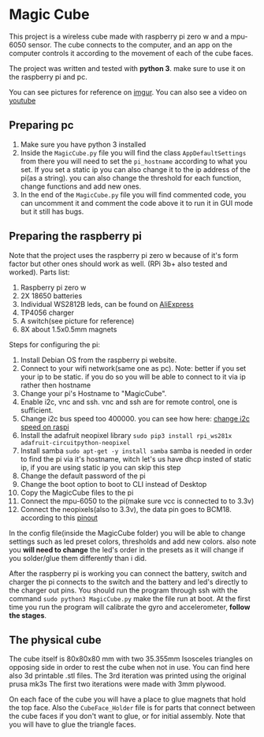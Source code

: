 ﻿# Magic Cube
This project is a wireless cube made with raspberry pi zero w and a mpu-6050 sensor.
The cube connects to the computer, and an app on the computer controls it according to the movement of each of the cube faces.

The project was written and tested with **python 3**. make sure to use it on the raspberry pi and pc.

You can see pictures for reference on [imgur](https://imgur.com/a/eOWr2kO).
You can also see a video on [youtube](https://www.youtube.com/watch?v=zX449j0VkWc&feature=youtu.be)

## Preparing pc
1. Make sure you have python 3 installed
2. Inside the `MagicCube.py` file you will find the class `AppDefaultSettings` from there you will need to set the `pi_hostname` according to what you set. If you set a static ip you can also change it to the ip address of the pi(as a string). you can also change the threshold for each function, change functions and add new ones.
3. In the end of the `MagicCube.py` file you will find commented code, you can uncomment it and comment the code above it to run it in GUI mode but it still has bugs.

## Preparing the raspberry pi
Note that the project uses the raspberry pi zero w because of it's form factor but other ones should work as well. (RPi 3b+ also tested and worked).
Parts list:
1) Raspberry pi zero w
2) 2X 18650 batteries
3) Individual WS2812B leds, can be found on [AliExpress](https://www.aliexpress.com/item/10-1000pcs-4-Pin-WS2812B-WS2812-LED-Chip-Heatsink-5V-5050-RGB-WS2811-IC-Built-in/32634454437.html?spm=a2g0s.9042311.0.0.45aa4c4dOVI5Jz)
4) TP4056 charger
5) A switch(see picture for reference)
6) 8X about 1.5x0.5mm magnets

Steps for configuring the pi:
1. Install Debian OS from the raspberry pi website.
2. Connect to your wifi network(same one as pc).
Note: better if you set your ip to be static. if you do so you will be able to connect to it via ip rather then hostname
3. Change your pi's Hostname to "MagicCube".
4. Enable i2c, vnc and ssh. vnc and ssh are for remote control, one is sufficient.
5. Change i2c bus speed too 400000.
   you can see how here: [change i2c speed on raspi](https://www.raspberrypi-spy.co.uk/2018/02/change-raspberry-pi-i2c-bus-speed/)
6. Install the adafruit neopixel library  `sudo pip3 install rpi_ws281x adafruit-circuitpython-neopixel`
7. Install samba `sudo apt-get -y install samba`
   samba is needed in order to find the pi via it's hostname, witch let's us have dhcp insted of static ip, if you are using static ip you can skip this step 
8. Change the default password of the pi
9. Change the boot option to boot to CLI instead of Desktop
10. Copy the MagicCube files to the pi
11.  Connect the mpu-6050 to the pi(make sure vcc is connected to to 3.3v)
12. Connect the neopixels(also to 3.3v), the data pin goes to BCM18. according to this [pinout](https://pinout.xyz/)

In the config file(inside the MagicCube folder) you will be able to change settings such as led preset colors, thresholds and add new colors. also note you **will need to change** the led's order in the presets as it will change if you solder/glue them differently than i did.

After the raspberry pi is working you can connect the battery, switch and charger
the pi connects to the switch and the battery and led's directly to the charger out pins.
You should run the program through ssh with the command `sudo python3 MagicCube.py` make the file run at boot.
At the first time you run the program will calibrate the gyro and accelerometer, **follow the stages**.

## The physical cube
The cube itself is 80x80x80 mm with two 35.355mm Isosceles triangles on opposing side in order to rest the cube when not in use.
You can find here also 3d printable .stl files. The 3rd iteration was printed using the original prusa mk3s
The first two iterations were made with 3mm plywood.

On each face of the cube you will have a place to glue magnets that hold the top face.
Also the `CubeFace_Holder` file is for parts that connect between the cube faces if you don't want to glue, or for initial assembly. Note that you will have to glue the triangle faces.

